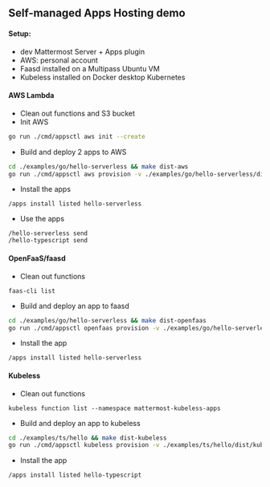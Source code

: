## Self-managed Apps Hosting demo

#### Setup:
- dev Mattermost Server + Apps plugin
- AWS: personal account
- Faasd installed on a Multipass Ubuntu VM
- Kubeless installed on Docker desktop Kubernetes

#### AWS Lambda
- Clean out functions and S3 bucket
- Init AWS
```sh
go run ./cmd/appsctl aws init --create
```
- Build and deploy 2 apps to AWS
```sh
cd ./examples/go/hello-serverless && make dist-aws
go run ./cmd/appsctl aws provision -v ./examples/go/hello-serverless/dist/bundle-aws.zip
```
- Install the apps
```
/apps install listed hello-serverless 
```
- Use the apps
```
/hello-serverless send 
/hello-typescript send 
```

#### OpenFaaS/faasd
- Clean out functions
```
faas-cli list
```
- Build and deploy an app to faasd
```sh
cd ./examples/go/hello-serverless && make dist-openfaas
go run ./cmd/appsctl openfaas provision -v ./examples/go/hello-serverless/dist/bundle-openfaas.zip
```
- Install the app
```
/apps install listed hello-serverless
```

#### Kubeless
- Clean out functions
```
kubeless function list --namespace mattermost-kubeless-apps
```
- Build and deploy an app to kubeless
```sh
cd ./examples/ts/hello && make dist-kubeless
go run ./cmd/appsctl kubeless provision -v ./examples/ts/hello/dist/kubeless-bundle.zip
```
- Install the app
```
/apps install listed hello-typescript
```

